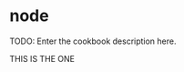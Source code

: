 # node

TODO: Enter the cookbook description here.

THIS IS THE ONE
<!-- .. -->
<!--  -->
<!-- bllalaa -->
